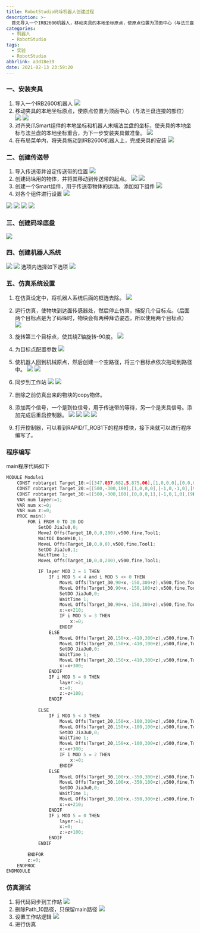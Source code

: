 ```yaml
---
title: RobotStudio码垛机器人创建过程
description: >-
  首先导入一个IRB2600机器人，移动夹具的本地坐标原点，使原点位置为顶面中心（与法兰盘连接的部位）。对齐夹爪Smart组件的本地坐标和机器人末端法兰盘的坐标...
categories:
  - 机器人
  - RobotStudio
tags:
  - 实验
  - RobotStudio
abbrlink: a3d18e39
date: 2021-02-13 23:59:20
---
```



### 一、安装夹具
1. 导入一个IRB2600机器人
![](https://img.mahaofei.com/img/202112231608015-robotstudio-plie-1.png)
2. 移动夹具的本地坐标原点，使原点位置为顶面中心（与法兰盘连接的部位）
![](https://img.mahaofei.com/img/202112231608361-robotstudio-pile-2.png)
![](https://img.mahaofei.com/img/202112231609484-robotstudio-pile-3.png)
3. 对齐夹爪Smart组件的本地坐标和机器人末端法兰盘的坐标，使夹具的本地坐标与法兰盘的本地坐标重合，为下一步安装夹具做准备。
![](https://img.mahaofei.com/img/202112231609408-robotstudio-pile-4.png)
4. 在布局菜单内，将夹具拖动到IRB2600机器人上，完成夹具的安装
![](https://img.mahaofei.com/img/202112231609685-robotstudio-pile-5.png)
### 二、创建传送带
1. 导入传送带并设定传送带的位置
![](https://img.mahaofei.com/img/202112231610899-robotstudio-pile-6.png)
2. 创建码垛用的物体，并将其移动到传送带的起点。
![](https://img.mahaofei.com/img/202112231610645-robotstudio-pile-7.png)
![](https://img.mahaofei.com/img/202112231610831-robotstudio-pile-8.png)
3. 创建一个Smart组件，用于传送带物体的运动。添加如下组件
![](https://img.mahaofei.com/img/202112231610947-robotstudio-pile-9.png)
4. 对各个组件进行设置
![](https://img.mahaofei.com/img/202112231611124-robotstudio-pile-10.png)

![](https://img.mahaofei.com/img/202112231611916-robotstudio-pile-11.png)
![](https://img.mahaofei.com/img/202112231611919-robotstudio-pile-12.png)
![](https://img.mahaofei.com/img/202112231612829-robotstudio-pile-13.png)
![](https://img.mahaofei.com/img/202112231612841-robotstudio-pile-14.png)

### 三、创建码垛底盘
![](https://img.mahaofei.com/img/202112231612709-robotstudio-pile-15.png)
### 四、创建机器人系统
![](https://img.mahaofei.com/img/202112231613609-robotstudio-pile-16.png)
![](https://img.mahaofei.com/img/202112231613209-robotstudio-pile-17.png)
选项内选择如下选项
![](https://img.mahaofei.com/img/202112231613116-robotstudio-pile-18.png)

### 五、仿真系统设置
1. 在仿真设定中，将机器人系统后面的框选去除。
![](https://img.mahaofei.com/img/202112231613549-robotstudio-pile-19.png)
2. 运行仿真，使物块到达面传感器处，然后停止仿真，捕捉几个目标点。（后面两个目标点是为了码垛时，物块会有两种拜访姿态，所以使用两个目标点）
![](https://img.mahaofei.com/img/202112231614390-robotstudio-pile-20.png)
3. 旋转第三个目标点，使其绕Z轴旋转-90度。
![](https://img.mahaofei.com/img/202112231614934-robotstudio-pile-21.png)
4. 为目标点配置参数
![](https://img.mahaofei.com/img/202112231614719-robotstudio-pile-22.png)
5. 使机器人回到机械原点，然后创建一个空路径，将三个目标点依次拖动到路径中。
![](https://img.mahaofei.com/img/202112231615329-robotstudio-pile-23.png)
![](https://img.mahaofei.com/img/202112231615980-robotstudio-pile-24.png)
6. 同步到工作站
![](https://img.mahaofei.com/img/202112231615993-robotstudio-pile-25.png)
![](https://img.mahaofei.com/img/202112231616848-robotstudio-pile-26.png)
7. 删除之前仿真出来的物块的copy物体。
8. 添加两个信号，一个是到位信号，用于传送带的等待，另一个是夹具信号。添加完成后重启控制器。
![](https://img.mahaofei.com/img/202112231616755-robotstudio-pile-27.png)
![](https://img.mahaofei.com/img/202112231616351-robotstudio-pile-28.png)
![](https://img.mahaofei.com/img/202112231617959-robostudio-pile-29.png)
![](https://img.mahaofei.com/img/202112231617558-robotstudio-pile-30.png)

9. 打开控制器，可以看到RAPID/T_ROB1下的程序模块，接下来就可以进行程序编写了。
### 程序编写
main程序代码如下
```c
MODULE Module1
	CONST robtarget Target_10:=[[347.037,682.5,875.06],[1,0,0,0],[0,0,0,0],[9E9,9E9,9E9,9E9,9E9,9E9]];
	CONST robtarget Target_20:=[[500,-300,100],[1,0,0,0],[-1,0,-1,0],[9E9,9E9,9E9,9E9,9E9,9E9]];
	CONST robtarget Target_30:=[[500,-300,100],[0,0,0,1],[-1,0,1,0],[9E9,9E9,9E9,9E9,9E9,9E9]];
	VAR num layer:=1;
    VAR num x:=0;
    VAR num z:=0;
    PROC main()
        FOR i FROM 0 TO 20 DO
            SetDO JiaJu0,0;
            MoveJ Offs(Target_10,0,0,200),v500,fine,Tool1;
            WaitDI DaoWei0,1; 
            MoveL Offs(Target_10,0,0,0),v500,fine,Tool1;
            SetDO JiaJu0,1;
            WaitTime 1;
            MoveL Offs(Target_10,0,0,200),v500,fine,Tool1;

            IF layer MOD 2 = 1 THEN
                IF i MOD 5 < 4 and i MOD 5 <> 0 THEN
                    MoveL Offs(Target_30,90+x,-150,300+z),v500,fine,Tool1;
                    MoveL Offs(Target_30,90+x,-150,100+z),v500,fine,Tool1;
                    SetDO JiaJu0,0;
                    WaitTime 1;
                    MoveL Offs(Target_30,90+x,-150,300+z),v500,fine,Tool1;
                    x:=x+210;
                    IF i MOD 5 = 3 THEN
                        x:=0;
                    ENDIF
                ELSE
                    MoveL Offs(Target_20,150+x,-410,300+z),v500,fine,Tool1;
                    MoveL Offs(Target_20,150+x,-410,100+z),v500,fine,Tool1;
                    SetDO JiaJu0,0;
                    WaitTime 1;
                    MoveL Offs(Target_20,150+x,-410,300+z),v500,fine,Tool1;
                    x:=x+300;
                ENDIF
                IF i MOD 5 = 0 THEN
                    layer:=2;
                    x:=0;
                    z:=z+100;
                ENDIF
                
            ELSE
                IF i MOD 5 < 3 THEN
                    MoveL Offs(Target_20,150+x,-100,300+z),v500,fine,Tool1;
                    MoveL Offs(Target_20,150+x,-100,100+z),v500,fine,Tool1;
                    SetDO JiaJu0,0;
                    WaitTime 1;
                    MoveL Offs(Target_20,150+x,-100,300+z),v500,fine,Tool1;
                    x:=x+300;
                    IF i MOD 5 = 2 THEN
                        x:=0;
                    ENDIF
                ELSE
                    MoveL Offs(Target_30,100+x,-350,300+z),v500,fine,Tool1;
                    MoveL Offs(Target_30,100+x,-350,100+z),v500,fine,Tool1;
                    SetDO JiaJu0,0;
                    WaitTime 1;
                    MoveL Offs(Target_30,100+x,-350,300+z),v500,fine,Tool1;
                    x:=x+210;
                ENDIF
                IF i MOD 5 = 0 THEN
                    layer:=1;
                    x:=0;
                    z:=z+100;
                ENDIF
            ENDIF
                
        ENDFOR
        z:=0;
    ENDPROC
ENDMODULE
```

### 仿真测试
1. 将代码同步到工作站
![](https://img.mahaofei.com/img/202112231617535-robotstudio-pile-31.png)
 2. 删除Path_10路径，只保留main路径
![](https://img.mahaofei.com/img/202112231617120-robotstudio-pile-32.png)
2. 设置工作站逻辑
![](https://img.mahaofei.com/img/202112231618997-robotstudio-pile-33.png)
3. 进行仿真
